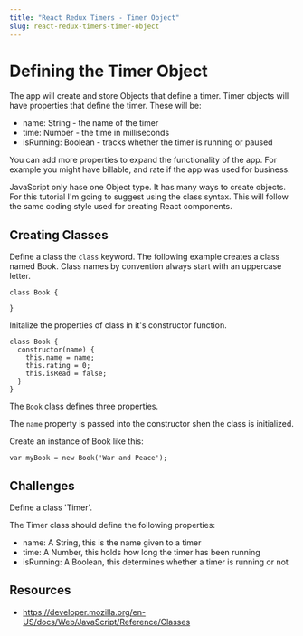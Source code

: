 ```yaml
---
title: "React Redux Timers - Timer Object"
slug: react-redux-timers-timer-object
---
```


# Defining the Timer Object

The app will create and store Objects that define a timer. 
Timer objects will have properties that define the timer. 
These will be: 

- name: String - the name of the timer
- time: Number - the time in milliseconds
- isRunning: Boolean - tracks whether the timer is running or paused

You can add more properties to expand the functionality of the app. 
For example you might have billable, and rate if the app was used 
for business. 

JavaScript only hase one Object type. It has many ways to create 
objects. For this tutorial I'm going to suggest using the class
syntax. This will follow the same coding style used for creating 
React components. 

## Creating Classes 

Define a class the `class` keyword. The following example 
creates a class named Book. Class names by convention 
always start with an uppercase letter. 

```
class Book {

}
```

Initalize the properties of class in it's constructor 
function. 

```
class Book {
  constructor(name) {
    this.name = name;
    this.rating = 0;
    this.isRead = false;
  }
}
```

The `Book` class defines three properties. 

The `name` property is passed into the constructor shen 
the class is initialized. 

Create an instance of Book like this: 

```
var myBook = new Book('War and Peace');
```

## Challenges 

Define a class 'Timer'. 

The Timer class should define the following properties: 

- name: A String, this is the name given to a timer
- time: A Number, this holds how long the timer has been running
- isRunning: A Boolean, this determines whether a timer is running or not

## Resources 

- https://developer.mozilla.org/en-US/docs/Web/JavaScript/Reference/Classes



